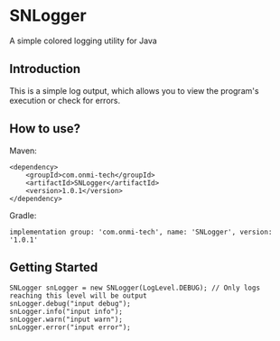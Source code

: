 # SNLogger
A simple colored logging utility for Java

## Introduction
This is a simple log output, which allows you to view the program's execution or check for errors.

## How to use?
Maven:
```
<dependency>
    <groupId>com.onmi-tech</groupId>
    <artifactId>SNLogger</artifactId>
    <version>1.0.1</version>
</dependency>
```

Gradle:
```
implementation group: 'com.onmi-tech', name: 'SNLogger', version: '1.0.1'
```

## Getting Started
```
SNLogger snLogger = new SNLogger(LogLevel.DEBUG); // Only logs reaching this level will be output
snLogger.debug("input debug");
snLogger.info("input info");
snLogger.warn("input warn");
snLogger.error("input error");
```
